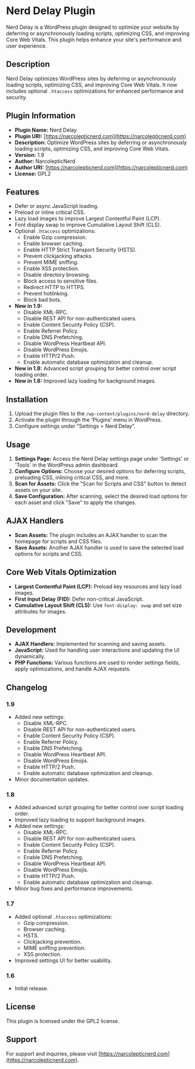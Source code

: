 # Nerd Delay Plugin

Nerd Delay is a WordPress plugin designed to optimize your website by deferring or asynchronously loading scripts, optimizing CSS, and improving Core Web Vitals. This plugin helps enhance your site's performance and user experience.

## Description
Nerd Delay optimizes WordPress sites by deferring or asynchronously loading scripts, optimizing CSS, and improving Core Web Vitals. It now includes optional `.htaccess` optimizations for enhanced performance and security.

## Plugin Information

- **Plugin Name:** Nerd Delay
- **Plugin URI:** [https://narcolepticnerd.com](https://narcolepticnerd.com)
- **Description:** Optimize WordPress sites by deferring or asynchronously loading scripts, optimizing CSS, and improving Core Web Vitals.
- **Version:** 1.9
- **Author:** NarcolepticNerd
- **Author URI:** [https://narcolepticnerd.com](https://narcolepticnerd.com)
- **License:** GPL2

## Features

- Defer or async JavaScript loading.
- Preload or inline critical CSS.
- Lazy load images to improve Largest Contentful Paint (LCP).
- Font display swap to improve Cumulative Layout Shift (CLS).
- Optional `.htaccess` optimizations:
  - Enable Gzip compression.
  - Enable browser caching.
  - Enable HTTP Strict Transport Security (HSTS).
  - Prevent clickjacking attacks.
  - Prevent MIME sniffing.
  - Enable XSS protection.
  - Disable directory browsing.
  - Block access to sensitive files.
  - Redirect HTTP to HTTPS.
  - Prevent hotlinking.
  - Block bad bots.
- **New in 1.9:** 
  - Disable XML-RPC.
  - Disable REST API for non-authenticated users.
  - Enable Content Security Policy (CSP).
  - Enable Referrer Policy.
  - Enable DNS Prefetching.
  - Disable WordPress Heartbeat API.
  - Disable WordPress Emojis.
  - Enable HTTP/2 Push.
  - Enable automatic database optimization and cleanup.
- **New in 1.8:** Advanced script grouping for better control over script loading order.
- **New in 1.8:** Improved lazy loading for background images.

## Installation

1. Upload the plugin files to the `/wp-content/plugins/nerd-delay` directory.
2. Activate the plugin through the 'Plugins' menu in WordPress.
3. Configure settings under "Settings > Nerd Delay".

## Usage

1. **Settings Page:** Access the Nerd Delay settings page under 'Settings' or 'Tools' in the WordPress admin dashboard.
2. **Configure Options:** Choose your desired options for deferring scripts, preloading CSS, inlining critical CSS, and more.
3. **Scan for Assets:** Click the "Scan for Scripts and CSS" button to detect assets on your site.
4. **Save Configuration:** After scanning, select the desired load options for each asset and click "Save" to apply the changes.

## AJAX Handlers

- **Scan Assets:** The plugin includes an AJAX handler to scan the homepage for scripts and CSS files.
- **Save Assets:** Another AJAX handler is used to save the selected load options for scripts and CSS.

## Core Web Vitals Optimization

- **Largest Contentful Paint (LCP):** Preload key resources and lazy load images.
- **First Input Delay (FID):** Defer non-critical JavaScript.
- **Cumulative Layout Shift (CLS):** Use `font-display: swap` and set size attributes for images.

## Development

- **AJAX Handlers:** Implemented for scanning and saving assets.
- **JavaScript:** Used for handling user interactions and updating the UI dynamically.
- **PHP Functions:** Various functions are used to render settings fields, apply optimizations, and handle AJAX requests.

## Changelog
### 1.9
- Added new settings:
  - Disable XML-RPC.
  - Disable REST API for non-authenticated users.
  - Enable Content Security Policy (CSP).
  - Enable Referrer Policy.
  - Enable DNS Prefetching.
  - Disable WordPress Heartbeat API.
  - Disable WordPress Emojis.
  - Enable HTTP/2 Push.
  - Enable automatic database optimization and cleanup.
- Minor documentation updates.

### 1.8
- Added advanced script grouping for better control over script loading order.
- Improved lazy loading to support background images.
- Added new settings:
  - Disable XML-RPC.
  - Disable REST API for non-authenticated users.
  - Enable Content Security Policy (CSP).
  - Enable Referrer Policy.
  - Enable DNS Prefetching.
  - Disable WordPress Heartbeat API.
  - Disable WordPress Emojis.
  - Enable HTTP/2 Push.
  - Enable automatic database optimization and cleanup.
- Minor bug fixes and performance improvements.

### 1.7
- Added optional `.htaccess` optimizations:
  - Gzip compression.
  - Browser caching.
  - HSTS.
  - Clickjacking prevention.
  - MIME sniffing prevention.
  - XSS protection.
- Improved settings UI for better usability.

### 1.6
- Initial release.

## License

This plugin is licensed under the GPL2 license.

## Support

For support and inquiries, please visit [https://narcolepticnerd.com](https://narcolepticnerd.com).